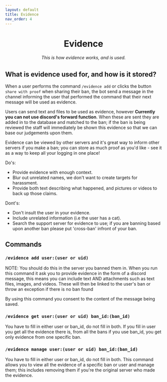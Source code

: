 ```yaml
---
layout: default
title: Evidence
nav_order: 4
---
```

<div style="text-align: center">
  <h1>Evidence</h1>
  <h6>This is how evidence works, and is used.</h6>
</div>

## What is evidence used for, and how is it stored?

When a user performs the command `/evidence add` or clicks the button `share with proof` when sharing their ban, the bot send a message in the channel informing the user that performed the command that their next message will be used as evidence.

Users can send text and files to be used as evidence, however **Currently you can not use discord's forward function**. When these are sent they are added in to the database and matched to the ban; if the ban is being reviewed the staff will immediately be shown this evidence so that we can base our judgements upon them.

Evidence can be viewed by other servers and it's  great way to inform other servers if you make a ban; you can store as much proof as you'd like - see it as a way to keep all your logging in one place!

Do's:
* Provide evidence with enough context.
* Blur out unrelated names, we don't want to create targets for harassment.
* Provide both text describing what happened, and pictures or videos to back up those claims.

Dont's:
* Don't insult the user in your evidence.
* Include unrelated information (i.e the user has a cat).
* Search the support server for evidence to use; if you are banning based upon another ban please put 'cross-ban' infront of your ban.



## Commands
### `/evidence add user:(user or uid)`
NOTE: You should do this in the server you banned them in.
When you run this command it ask you to provide evidence in the form of a discord message, this means you can include text AND attachments such as text files, images, and videos. These will then be linked to the user's ban or throw an exception if there is no ban found

By using this command you consent to the content of the message being saved.

### `/evidence get user:(user or uid) ban_id:(ban_id)`
You have to fill in either user or ban_id, do not fill in both.
If you fill in user you get all the evidence there is, from all the bans
if you use ban_id, you get only evidence from one specific ban.

### `/evidence manage user:(user or uid) ban_id:(ban_id)`
You have to fill in either user or ban_id, do not fill in both.
This command allows you to view all the evidence of a specific ban or user and manage them; this includes removing them if you're the original server who made the evidence. 